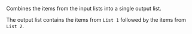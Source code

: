 Combines the items from the input lists into a single output list.

The output list contains the items from `List 1` followed by the items from `List 2`.
